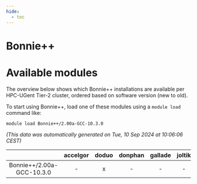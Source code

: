 ```yaml
---
hide:
  - toc
---
```


Bonnie++
========

# Available modules


The overview below shows which Bonnie++ installations are available per HPC-UGent Tier-2 cluster, ordered based on software version (new to old).

To start using Bonnie++, load one of these modules using a `module load` command like:

```shell
module load Bonnie++/2.00a-GCC-10.3.0
```

*(This data was automatically generated on Tue, 10 Sep 2024 at 10:06:06 CEST)*  

| |accelgor|doduo|donphan|gallade|joltik|shinx|skitty|
| :---: | :---: | :---: | :---: | :---: | :---: | :---: | :---: |
|Bonnie++/2.00a-GCC-10.3.0|-|x|-|-|-|-|-|
